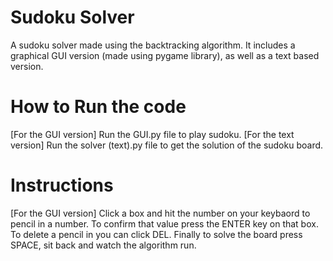 # Sudoku Solver
A sudoku solver made using the backtracking algorithm. It includes a graphical GUI version (made using pygame library), as well as a text based version.

# How to Run the code
[For the GUI version] Run the GUI.py file to play sudoku.
[For the text version] Run the solver (text).py file to get the solution of the sudoku board.

# Instructions
[For the GUI version]
Click a box and hit the number on your keybaord to pencil in a number. To confirm that value press the ENTER key on that box. To delete a pencil in you can click DEL. Finally to solve the board press SPACE, sit back and watch the algorithm run.
